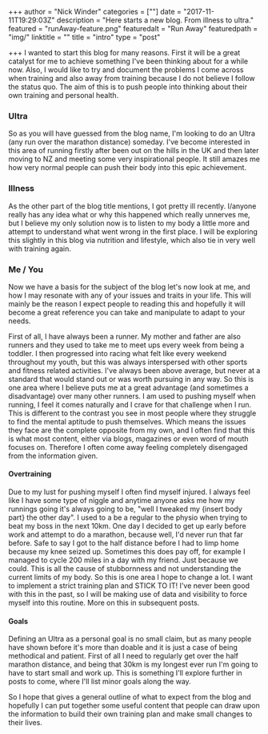 +++
author = "Nick Winder"
categories = [""]
date = "2017-11-11T19:29:03Z"
description = "Here starts a new blog. From illness to ultra."
featured = "runAway-feature.png"
featuredalt = "Run Away"
featuredpath = "img/"
linktitle = ""
title = "intro"
type = "post"

+++
I wanted to start this blog for many reasons. First it will be a great catalyst for me to achieve something I've been thinking about for a while now.  Also, I would like to try and document the problems I come across when training and also away from training because I do not believe I follow the status quo.  The aim of this is to push people into thinking about their own training and personal health. 

### Ultra
So as you will have guessed from the blog name, I'm looking to do an Ultra (any run over the marathon distance) someday. I've become interested in this area of running firstly after been out on the hills in the UK and then later moving to NZ and meeting some very inspirational people.  It still amazes me how very normal people can push their body into this epic achievement. 

### Illness
As the other part of the blog title mentions, I got pretty ill recently. I/anyone really has any idea what or why this happened which really unnerves me, but I believe my only solution now is to listen to my body a little more and attempt to understand what went wrong in the first place. I will be exploring this slightly in this blog via nutrition and lifestyle, which also tie in very well with training again. 

### Me / You
Now we have a basis for the subject of the blog let's now look at me, and how I may resonate with any of your issues and traits in your life. This will mainly be the reason I expect people to reading this and hopefully it will become a great reference you can take and manipulate to adapt to your needs. 

First of all, I have always been a runner. My mother and father are also runners and they used to take me to meet ups every week from being a toddler. I then progressed into racing what felt like every weekend throughout my youth, but this was always interspersed with other sports and fitness related activities. I've always been above average, but never at a standard that would stand out or was worth pursuing in any way. So this is one area where I believe puts me at a great advantage (and sometimes a disadvantage) over many other runners. I am used to pushing myself when running, I feel it comes naturally and I crave for that challenge when I run. This is different to the contrast you see in most people where they struggle to find the mental aptitude to push themselves.  Which means the issues they face are the complete opposite from my own, and I often find that this is what most content, either via blogs, magazines or even word of mouth focuses on. Therefore I often come away feeling completely disengaged from the information given. 

#### Overtraining
Due to my lust for pushing myself I often find myself injured. I always feel like I have some type of niggle and anytime anyone asks me how my runnings going it's always going to be, "well I tweaked my {insert body part} the other day". I used to a be a regular to the physio when trying to beat my boss in the next 10km. One day I decided to get up early before work and attempt to do a marathon, because well, I'd never run that far before. Safe to say I got to the half distance before I had to limp home because my knee seized up. Sometimes this does pay off, for example I managed to cycle 200 miles in a day with my friend. Just because we could. This is all the cause of stubbornness and not understanding the current limits of my body. So this is one area I hope to change a lot. I want to implement a strict training plan and STICK TO IT! I've never been good with this in the past, so I will be making use of data and visibility to force myself into this routine. More on this in subsequent posts.

#### Goals
Defining an Ultra as a personal goal is no small claim, but as many people have shown before it's more than doable and it is just a case of being methodical and patient. First of all I need to regularly get over the half marathon distance, and being that 30km is my longest ever run I'm going to have to start small and work up. This is something I'll explore further in posts to come, where I'll list minor goals along the way. 

So I hope that gives a general outline of what to expect from the blog and hopefully I can put together some useful content that people can draw upon the information to build their own training plan and make small changes to their lives.

